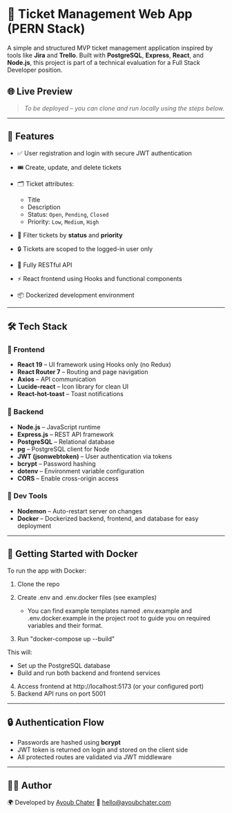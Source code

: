 # 🎫 Ticket Management Web App (PERN Stack)

A simple and structured MVP ticket management application inspired by tools like **Jira** and **Trello**.
Built with **PostgreSQL**, **Express**, **React**, and **Node.js**, this project is part of a technical evaluation for a Full Stack Developer position.

## 🌐 Live Preview

> *To be deployed – you can clone and run locally using the steps below.*

---

## 📌 Features

* ✅ User registration and login with secure JWT authentication
* 🎟️ Create, update, and delete tickets
* 🗂️ Ticket attributes:

  * Title
  * Description
  * Status: `Open`, `Pending`, `Closed`
  * Priority: `Low`, `Medium`, `High`

* 🔎 Filter tickets by **status** and **priority**
* 🔒 Tickets are scoped to the logged-in user only
* 🧩 Fully RESTful API
* ⚡️ React frontend using Hooks and functional components
* 📦 Dockerized development environment

---

## 🛠️ Tech Stack

### 🔗 Frontend

* **React 19** – UI framework using Hooks only (no Redux)
* **React Router 7** – Routing and page navigation
* **Axios** – API communication
* **Lucide-react** – Icon library for clean UI
* **React-hot-toast** – Toast notifications

### 🔧 Backend

* **Node.js** – JavaScript runtime
* **Express.js** – REST API framework
* **PostgreSQL** – Relational database
* **pg** – PostgreSQL client for Node
* **JWT (jsonwebtoken)** – User authentication via tokens
* **bcrypt** – Password hashing
* **dotenv** – Environment variable configuration
* **CORS** – Enable cross-origin access

### 🧪 Dev Tools

* **Nodemon** – Auto-restart server on changes
* **Docker** – Dockerized backend, frontend, and database for easy deployment

---

## 🐳 Getting Started with Docker

To run the app with Docker:

1. Clone the repo
   
2. Create .env and .env.docker files (see examples)
   - You can find example templates named .env.example and .env.docker.example in the project root to guide you on required variables and their format.
  
3. Run "docker-compose up --build" 

This will:

  * Set up the PostgreSQL database
  * Build and run both backend and frontend services

4. Access frontend at http://localhost:5173 (or your configured port)  
5. Backend API runs on port 5001

---

## 🔒 Authentication Flow

* Passwords are hashed using **bcrypt**
* JWT token is returned on login and stored on the client side
* All protected routes are validated via JWT middleware

---

## 🙋‍♂️ Author

🌍 Developed by [Ayoub Chater](https://www.ayoubchater.com) 
📧 hello@ayoubchater.com
